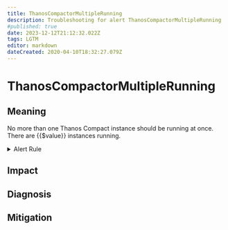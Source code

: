 ```yaml
---
title: ThanosCompactorMultipleRunning
description: Troubleshooting for alert ThanosCompactorMultipleRunning
#published: true
date: 2023-12-12T21:12:32.022Z
tags: LGTM
editor: markdown
dateCreated: 2020-04-10T18:32:27.079Z
---
```


# ThanosCompactorMultipleRunning

## Meaning
[//]: # "Short paragraph that explains what the alert means"
No more than one Thanos Compact instance should be running at once. There are {{$value}} instances running.

<details>
  <summary>Alert Rule</summary>

  ```yaml
alert: ThanosCompactorMultipleRunning
expr: sum by (job) (up{job=~".*thanos-compact.*"}) > 1
for: 5m
labels:
    severity: warning
annotations:
    summary: Thanos Compactor Multiple Running (instance {{ $labels.instance }})
    description: |-
        No more than one Thanos Compact instance should be running at once. There are {{$value}} instances running.
          VALUE = {{ $value }}
          LABELS = {{ $labels }}
    runbook: https://github.com/srerun/prometheus-alerts/content/runbooks/ThanosCompactorMultipleRunning

  ```
</details>


## Impact
[//]: # "What could / will happen if the alert is not addressed"



## Diagnosis
[//]: # "Steps to take to identify the cause of the problem"



## Mitigation
[//]: # "The steps necessary to resolve the alert"
